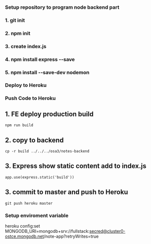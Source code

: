 ### Setup repository to program node backend part

### 1. git init
### 2. npm init
### 3. create index.js
### 4. npm install express --save
### 5. npm install --save-dev nodemon

### Deploy to Heroku

### Push Code to Heroku
## 1. FE deploy production build
```npm run build```
## 2. copy to backend
```cp -r build ../../../osa3/notes-backend```
## 3. Express show static content add to index.js
```app.use(express.static('build'))```
## 3. commit to master and push to Heroku
```git push heroku master```


### Setup enviroment variable
heroku config:set MONGODB_URI=mongodb+srv://fullstack:secred@cluster0-ostce.mongodb.net/note-app?retryWrites=true